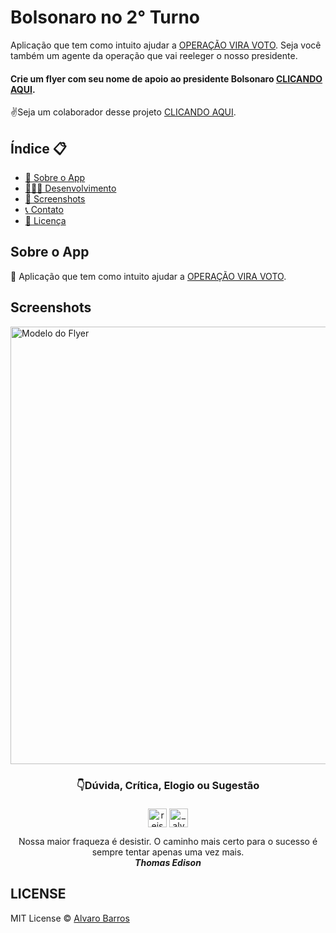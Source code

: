 # Bolsonaro no 2° Turno

Aplicação que tem como intuito ajudar a [OPERAÇÃO VIRA VOTO](https://www.operacaoviravoto.com.br). Seja você também um agente da operação que vai reeleger o nosso presidente.

#### Crie um flyer com seu nome de apoio ao presidente Bolsonaro [CLICANDO AQUI](https://alvaroreis.github.io/bolsonaro2turno).

✌️Seja um colaborador desse projeto [CLICANDO AQUI](https://nubank.com.br/pagar/4ca3x/0fyqDWa5qY).

<h2>Índice 📋</h2>

   <p>

   <!--- [📖 Sobre o App](#Sobre-o-App)
   - [👨🏽‍💻 Desenvolvimento](#Sobre-o-desenvolvimento)
   - [📱 Screenshots](#Screenshots)
   - [❓ Desafios](#Desafios)
   - [🛠 Ferramentas](#Ferramentas-utilizadas)
   - [📞 Contato](#-d%C3%BAvida-cr%C3%ADtica-elogio-ou-sugest%C3%A3o)
   - [📝 Licença](#LICENSE) -->

   - [📖 Sobre o App](#Sobre-o-App)
   - [👨🏽‍💻 Desenvolvimento](#Sobre-o-desenvolvimento)
   - [📱 Screenshots](#Screenshots)
   - [📞 Contato](#-d%C3%BAvida-cr%C3%ADtica-elogio-ou-sugest%C3%A3o)
   - [📝 Licença](#LICENSE)

   </p>

<h2>Sobre o App</h2>

📱 Aplicação que tem como intuito ajudar a [OPERAÇÃO VIRA VOTO](https://www.operacaoviravoto.com.br).

<h2>Screenshots</h2>
<img src="https://github.com/alvaroreis/bolsonaro2turno/blob/main/img/image.png?raw=true" height="700" title="Modelo do Flyer">
<br />

<h3 align="center">👇Dúvida, Crítica, Elogio ou Sugestão</h3>
<p align="center">
  <a href="https://linkedin.com/in/reisalvaro" target="blank"
    ><img
      align="center"
      src="https://img.shields.io/badge/LinkedIn-0077B5?style=for-the-badge&logo=linkedin&logoColor=white"
      alt="reisalvaro"
      height="30"
      style="margin-top: 5px;max-width: 100%;"
  /></a>
  <a href="https://instagram.com/_alvaroreis" target="blank"
    ><img
      align="center"
      src="https://img.shields.io/badge/Instagram-E4405F?style=for-the-badge&logo=instagram&logoColor=white"
      alt="_alvaroreis"
      height="30"
      style="margin-top: 5px;max-width: 100%;"
  /></a>
</p>

<p align="center">Nossa maior fraqueza é desistir. O caminho mais certo para o sucesso é sempre tentar apenas uma vez mais.
<br /> <strong><i>Thomas Edison</i></strong></p>
<!-- 
<p align="center">O sucesso é a soma de pequenos esforços repetidos dia após dia. <br /> <strong><i>Robert Collier</i></strong></p>
 -->
<h2>LICENSE</h2>

MIT License © [Alvaro Barros](https://github.com/alvaroreis/bolsonaro2turno/blob/master/LICENSE.md)